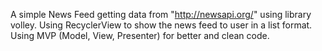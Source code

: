 A simple News Feed getting data from "http://newsapi.org/" using library volley.
Using RecyclerView to show the news feed to user in a list format.
Using MVP (Model, View, Presenter) for better and clean code.
